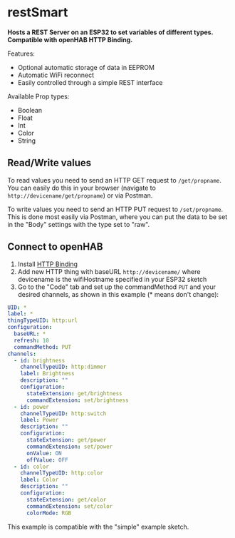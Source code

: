 # restSmart

**Hosts a REST Server on an ESP32 to set variables of different types. Compatible with openHAB HTTP Binding.**

Features:
* Optional automatic storage of data in EEPROM
* Automatic WiFi reconnect
* Easily controlled through a simple REST interface

Available Prop types:
* Boolean
* Float
* Int
* Color
* String

## Read/Write values

To read values you need to send an HTTP GET request to ``/get/propname``.
You can easily do this in your browser (navigate to ``http://devicename/get/propname``) or via Postman.

To write values you need to send an HTTP PUT request to ``/set/propname``.
This is done most easily via Postman, where you can put the data to be set in the "Body" settings with the type set to "raw".

## Connect to openHAB

1. Install [HTTP Binding](https://www.openhab.org/addons/bindings/http/)
2. Add new HTTP thing with baseURL ``http://devicename/`` where devicename is the wifiHostname specified in your ESP32 sketch
3. Go to the "Code" tab and set up the commandMethod ``PUT`` and your desired channels, as shown in this example (* means don't change):
```yaml
UID: *
label: *
thingTypeUID: http:url
configuration:
  baseURL: *
  refresh: 10
  commandMethod: PUT
channels:
  - id: brightness
    channelTypeUID: http:dimmer
    label: Brightness
    description: ""
    configuration:
      stateExtension: get/brightness
      commandExtension: set/brightness
  - id: power
    channelTypeUID: http:switch
    label: Power
    description: ""
    configuration:
      stateExtension: get/power
      commandExtension: set/power
      onValue: ON
      offValue: OFF
  - id: color
    channelTypeUID: http:color
    label: Color
    description: ""
    configuration:
      stateExtension: get/color
      commandExtension: set/color
      colorMode: RGB
```
This example is compatible with the "simple" example sketch.
